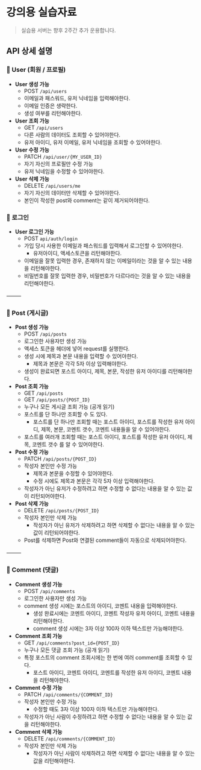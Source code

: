 # 강의용 실습자료

> 실습용 서버는 향후 2주간 추가 운용합니다.

## API 상세 설명

### 📌 User (회원 / 프로필)
* **User 생성 가능**
  * POST `/api/users`
  * 이메일과 패스워드, 유저 닉네임을 입력해야한다.
  * 이메일 인증은 생략한다.
  * 생성 여부를 리턴해야한다.
* **User 조회 가능**
  * GET `/api/users`
  * 다른 사람의 데이터도 조회할 수 있어야한다.
  * 유저 아이디, 유저 이메일, 유저 닉네임을 조회할 수 있어야한다.
* **User 수정 가능**
  * PATCH `/api/user/{MY_USER_ID}`
  * 자기 자신의 프로필만 수정 가능
  * 유저 닉네임을 수정할 수 있어야한다.
* **User 삭제 가능**
  * DELETE `/api/users/me`
  * 자기 자신의 데이터만 삭제할 수 있어야한다.
  * 본인이 작성한 post와 comment는 같이 제거되어야한다.

### 📌  로그인
- **User 로그인 가능**
  - POST `api/auth/login`
  - 가입 당시 사용한 이메일과 패스워드를 입력해서 로그인할 수 있어야한다.
    - 유저아이디, 액세스토큰을 리턴해야한다.
  - 이메일을 잘못 입력한 경우, 존재하지 않는 이메일이라는 것을 알 수 있는 내용을 리턴해야한다.
  - 비밀번호를 잘못 입력한 경우, 비밀번호가 다르다라는 것을 알 수 있는 내용을 리턴해야한다.

⸻

### 📌 Post (게시글)
* **Post 생성 가능**
  * POST `/api/posts`
  * 로그인한 사용자만 생성 가능
  * 액세스 토큰을 헤더에 넣어 request를 실행한다.
  * 생성 시에 제목과 본문 내용을 입력할 수 있어야한다.
    * 제목과 본문은 각각 5자 이상 입력해야한다.
  * 생성이 완료되면 포스트 아이디, 제목, 본문, 작성한 유저 아이디를 리턴해야한다.
* **Post 조회 가능**
  * GET `/api/posts`
  * GET `/api/posts/{POST_ID}`
  * 누구나 모든 게시글 조회 가능 (공개 읽기)
  * 포스트를 단 하나만 조회할 수 도 있다.
    * 포스트를 단 하나만 조회할 때는 포스트 아이디, 포스트를 작성한 유저 아이디, 제목, 본문, 코멘트 갯수, 코멘트 내용들을 알 수 있어야한다.
  * 포스트를 여러개 조회할 때는 포스트 아이디, 포스트를 작성한 유저 아이디, 제목, 코멘트 갯수 를 알 수 있어야한다.
* **Post 수정 가능**
  * PATCH `/api/posts/{POST_ID}`
  * 작성자 본인만 수정 가능
    * 제목과 본문을 수정할 수 있어야한다.
    * 수정 시에도 제목과 본문은 각각 5자 이상 입력해야한다.
  * 작성자가 아닌 유저가 수정하려고 하면 수정할 수 없다는 내용을 알 수 있는 값이 리턴되어야한다.
* **Post 삭제 가능**
  * DELETE `/api/posts/{POST_ID}`
  * 작성자 본인만 삭제 가능
    * 작성자가 아닌 유저가 삭제하려고 하면 삭제할 수 없다는 내용을 알 수 있는 값이 리턴되어야한다.
  * Post를 삭제하면 Post와 연결된 comment들이 자동으로 삭제되어야한다.

⸻

### 📌 Comment (댓글)
* **Comment 생성 가능**
  * POST `/api/comments`
  * 로그인한 사용자만 생성 가능
  * comment 생성 시에는 포스트의 아이디, 코멘트 내용을 입력해야한다.
    * 생성 완료시에는 코멘트 아이디, 코멘트 작성자 유저 아이디, 코멘트 내용을 리턴해야한다.
    * comment 생성 시에는 3자 이상 100자 이하 텍스트만 가능해야한다.
* **Comment 조회 가능**
  * GET `/api/comments?post_id={POST_ID}`
  * 누구나 모든 댓글 조회 가능 (공개 읽기)
  * 특정 포스트의 comment 조회시에는 한 번에 여러 comment를 조회할 수 있다.
    * 포스트 아이디, 코멘트 아이디, 코멘트를 작성한 유저 아이디, 코멘트 내용을 리턴해야한다.
* **Comment 수정 가능**
  * PATCH `/api/comments/{COMMENT_ID}`
  * 작성자 본인만 수정 가능
    * 수정할 때도 3자 이상 100자 이하 텍스트만 가능해야한다.
  * 작성자가 아닌 사람이 수정하려고 하면 수정할 수 없다는 내용을 알 수 있는 값을 리턴해야한다.
* **Comment 삭제 가능**
  * DELETE `/api/comments/{COMMENT_ID}`
  * 작성자 본인만 삭제 가능
    * 작성자가 아닌 사람이 삭제하려고 하면 삭제할 수 없다는 내용을 알 수 있는 값을 리턴해야한다.
